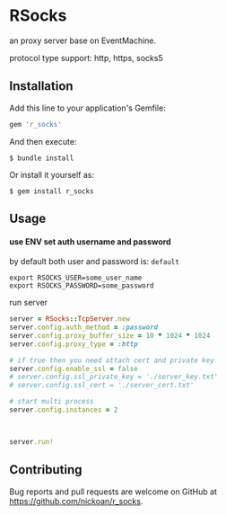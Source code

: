 # RSocks

an proxy server base on EventMachine.

protocol type support: http, https, socks5

## Installation

Add this line to your application's Gemfile:

```ruby
gem 'r_socks'
```

And then execute:

    $ bundle install

Or install it yourself as:

    $ gem install r_socks

## Usage

#### use ENV set auth username and password

by default both user and password is: `default`

```
export RSOCKS_USER=some_user_name
export RSOCKS_PASSWORD=some_password
```


run server

```ruby
server = RSocks::TcpServer.new
server.config.auth_method = :password
server.config.proxy_buffer_size = 10 * 1024 * 1024
server.config.proxy_type = :http

# if true then you need attach cert and private key
server.config.enable_ssl = false
# server.config.ssl_private_key = './server_key.txt'
# server.config.ssl_cert = './server_cert.txt'

# start multi process
server.config.instances = 2



server.run!
```

## Contributing

Bug reports and pull requests are welcome on GitHub at https://github.com/nickoan/r_socks.

